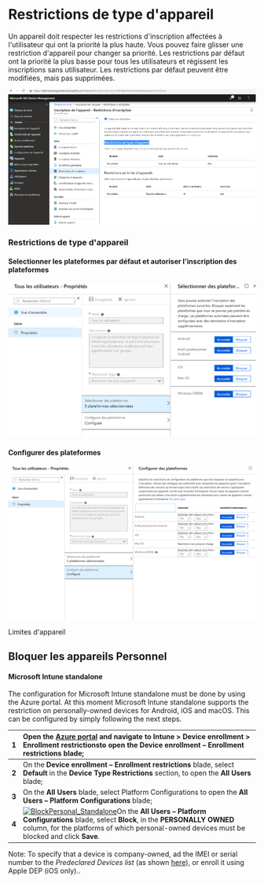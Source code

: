 # Restrictions de type d'appareil

 Un appareil doit respecter les restrictions d'inscription affectées à l'utilisateur qui ont la priorité la plus haute. Vous pouvez faire glisser une restriction d'appareil pour changer sa priorité. Les restrictions par défaut ont la priorité la plus basse pour tous les utilisateurs et régissent les inscriptions sans utilisateur. Les restrictions par défaut peuvent être modifiées, mais pas supprimées.

![](../.gitbook/assets/image%20%282%29.png)

  


### Restrictions de type d'appareil

#### Selectionner les plateformes par défaut et autoriser l'inscription des plateformes

![](../.gitbook/assets/image%20%2810%29.png)

####  Configurer des plateformes

![](../.gitbook/assets/image%20%2818%29.png)

Limites d'appareil

## Bloquer les appareils Personnel



#### Microsoft Intune standalone

The configuration for Microsoft Intune standalone must be done by using the Azure portal. At this moment Microsoft Intune standalone supports the restriction on personally-owned devices for Android, iOS and macOS. This can be configured by simply following the next steps.

| **1** | Open the [Azure portal](https://portal.azure.com/) and navigate to **Intune** &gt; **Device enrollment** &gt; **Enrollment restrictions**to open the **Device enrollment – Enrollment restrictions** blade; |
| :--- | :--- |
| **2** | On the **Device enrollment – Enrollment restrictions** blade, select **Default** in the **Device Type Restrictions** section, to open the **All Users** blade; |
| **3** | On the **All Users** blade, select Platform Configurations to open the **All Users – Platform Configurations** blade; |
| **4** | [![BlockPersonal\_Standalone](https://i1.wp.com/www.petervanderwoude.nl/wordpress/wp-content/uploads/BlockPersonal_Standalone_thumb.jpg?zoom=2&resize=304%2C143&ssl=1)](https://i2.wp.com/www.petervanderwoude.nl/wordpress/wp-content/uploads/BlockPersonal_Standalone.jpg?ssl=1)On the **All Users – Platform Configurations** blade, select **Block**, in the **PERSONALLY OWNED** column, for the platforms of which personal-owned devices must be blocked and click **Save**. |

Note: To specify that a device is company-owned, ad the IMEI or serial number to the _Predeclared Devices list_ \(as shown [here](https://www.petervanderwoude.nl/post/easily-predeclaring-corporate-owned-devices/)\), or enroll it using Apple DEP \(iOS only\)..

